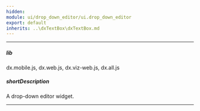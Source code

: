 ```yaml
---
hidden: 
module: ui/drop_down_editor/ui.drop_down_editor
export: default
inherits: ..\dxTextBox\dxTextBox.md
---
```

---
##### lib
dx.mobile.js, dx.web.js, dx.viz-web.js, dx.all.js

##### shortDescription
A drop-down editor widget.

---
